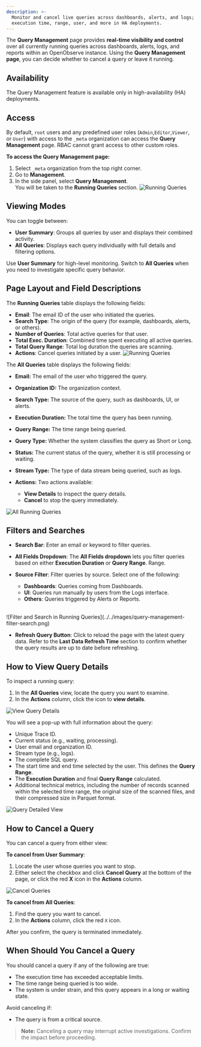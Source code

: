 ```yaml
---
description: >-
  Monitor and cancel live queries across dashboards, alerts, and logs; inspect
  execution time, range, user, and more in HA deployments.
---
```

The **Query Management** page provides **real-time visibility and control** over all currently running queries across dashboards, alerts, logs, and reports within an OpenObserve instance. Using the **Query Management page**, you can decide whether to cancel a query or leave it running. 

## Availability

The Query Management feature is available only in high-availability (HA) deployments.

## Access

By default, `root` users and any predefined user roles (`Admin`,`Editor`,`Viewer`, or `User`) with access to the `_meta` organization can access the **Query Management** page. RBAC cannot grant access to other custom roles. 

**To access the Query Management page:**

1. Select `_meta` organization from the top right corner.   
2. Go to **Management**. 
3. In the side panel, select **Query Management**.   
   You will be taken to the **Running Queries** section.
![Running Queries](../../images/query-management-running-queries.png)

## Viewing Modes

You can toggle between:

- **User Summary**: Groups all queries by user and displays their combined activity.  
- **All Queries**: Displays each query individually with full details and filtering options.

Use **User Summary** for high-level monitoring. Switch to **All Queries** when you need to investigate specific query behavior.

## Page Layout and Field Descriptions

The **Running Queries** table displays the following fields:

- **Email**: The email ID of the user who initiated the queries.  
- **Search Type**: The origin of the query (for example, dashboards, alerts, or others).  
- **Number of Queries**: Total active queries for that user.  
- **Total Exec. Duration**: Combined time spent executing all active queries.  
- **Total Query Range**: Total log duration the queries are scanning.  
- **Actions**: Cancel queries initiated by a user.
![Running Queries](../../images/query-management-running-queries.png)

The **All Queries** table displays the following fields: 

- **Email:** The email of the user who triggered the query.  
- **Organization ID:** The organization context.   
- **Search Type:** The source of the query, such as dashboards, UI, or alerts.  
- **Execution Duration:** The total time the query has been running.  
- **Query Range:** The time range being queried.  
- **Query Type:** Whether the system classifies the query as Short or Long.  
- **Status:** The current status of the query, whether it is still processing or waiting.  
- **Stream Type:** The type of data stream being queried, such as logs.  
- **Actions:** Two actions available: 

    - **View Details** to inspect the query details.  
    - **Cancel** to stop the query immediately.

![All Running Queries](../../images/query-management-all-queries.png)

## Filters and Searches

- **Search Bar**: Enter an email or keyword to filter queries.  
- **All Fields Dropdown**: The **All Fields dropdown** lets you filter queries based on either **Execution Duration** or **Query Range**. Range.  
- **Source Filter**: Filter queries by source. Select one of the following: 

    - **Dashboards**: Queries coming from Dashboards.  
    - **UI**: Queries run manually by users from the Logs interface.  
    - **Others**: Queries triggered by Alerts or Reports.
<br>
![Filter and Search in Running Queries](../../images/query-management-filter-search.png)

- **Refresh Query Button**: Click to reload the page with the latest query data. Refer to the **Last Data Refresh Time** section to confirm whether the query results are up to date before refreshing.

## How to View Query Details

To inspect a running query:

1. In the **All Queries** view, locate the query you want to examine.  
2. In the **Actions** column, click the icon to **view details**.

![View Query Details](../../images/query-management-view-details.png)

You will see a pop-up with full information about the query:

- Unique Trace ID.  
- Current status (e.g., waiting, processing).  
- User email and organization ID.  
- Stream type (e.g., logs).  
- The complete SQL query.  
- The start time and end time selected by the user. This defines the **Query Range**.  
- The **Execution Duration** and final **Query Range** calculated.  
- Additional technical metrics, including the number of records scanned within the selected time range, the original size of the scanned files, and their compressed size in Parquet format.

![Query Detailed View](../../images/query-management-view-query-details.png)

## How to Cancel a Query

You can cancel a query from either view:

**To cancel from User Summary**:

1. Locate the user whose queries you want to stop.  
2. Either select the checkbox and click **Cancel Query** at the bottom of the page, or click the red **X** icon in the **Actions** column.

![Cancel Queries](../../images/query-management-cancel-queries.png)

**To cancel from All Queries**:

1. Find the query you want to cancel.  
2. In the **Actions** column, click the red `X` icon.

After you confirm, the query is terminated immediately.

## When Should You Cancel a Query

You should cancel a query if any of the following are true:

- The execution time has exceeded acceptable limits.  
- The time range being queried is too wide.   
- The system is under strain, and this query appears in a long or waiting state.

Avoid canceling if:

- The query is from a critical source. 

> **Note:** Canceling a query may interrupt active investigations. Confirm the impact before proceeding.

